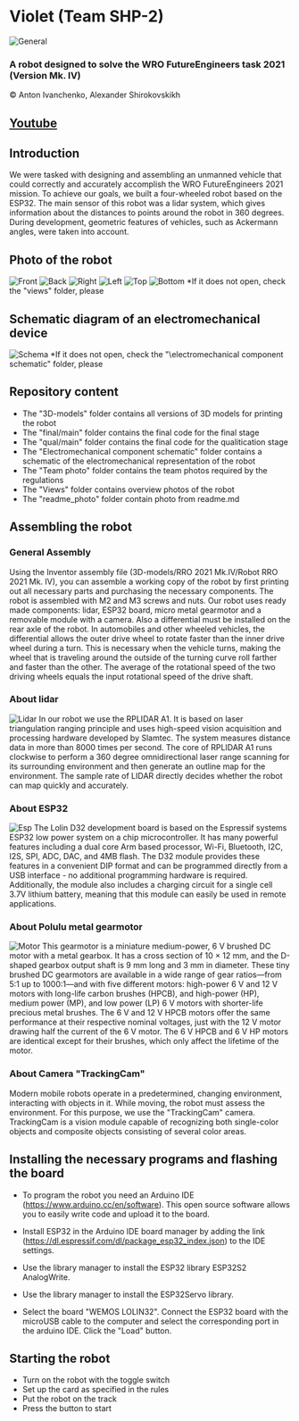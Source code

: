 # Violet (Team SHP-2) 
![General](readme_photo/robot.jpg)



### A robot designed to solve the WRO FutureEngineers task 2021 (Version Mk. IV)

© Anton Ivanchenko, Alexander Shirokovskikh

## [Youtube](https://youtu.be/7AmvBsElHSc)

## Introduction
  We were tasked with designing and assembling an unmanned vehicle that could correctly and accurately accomplish the WRO FutureEngineers 2021 mission. To achieve our goals, we built a four-wheeled robot based on the ESP32. The main sensor of this robot was a lidar system, which gives information about the distances to points around the robot in 360 degrees. During development, geometric features of vehicles, such as Ackermann angles, were taken into account.


## Photo of the robot
  ![Front](views/front.jpg)
  ![Back](views/back.jpg)
  ![Right](views/right.jpg)
  ![Left](views/left.jpg)
  ![Top](views/top.jpg)
  ![Bottom](views/bottom.jpg)
  *If it does not open, check the "views" folder, please

## Schematic diagram of an electromechanical device
  ![Schema](readme_photo/Scheme.png)
  *If it does not open, check the "\electromechanical component schematic" folder, please

## Repository content
  - The "3D-models" folder contains all versions of 3D models for printing the robot
  - The "final/main" folder contains the final code for the final stage
  - The "qual/main" folder contains the final code for the qualitication stage
  - The "Electromechanical component schematic" folder contains a schematic of the electromechanical representation of the robot
  - The "Team photo" folder contains the team photos required by the regulations
  - The "Views" folder contains overview photos of the robot
  - The "readme_photo" folder contain photo from readme.md


## Assembling the robot
### General Assembly
  Using the Inventor assembly file (3D-models/RRO 2021 Mk.IV/Robot RRO 2021 Mk. IV), you can assemble a working copy of the robot by first printing out all necessary parts and purchasing the necessary components. The robot is assembled with M2 and M3 screws and nuts. Our robot uses ready made components: lidar, ESP32 board, micro metal gearmotor and a removable module with a camera. Also a differential must be installed on the rear axle of the robot. In automobiles and other wheeled vehicles, the differential allows the outer drive wheel to rotate faster than the inner drive wheel during a turn. This is necessary when the vehicle turns, making the wheel that is traveling around the outside of the turning curve roll farther and faster than the other. The average of the rotational speed of the two driving wheels equals the input rotational speed of the drive shaft.

### About lidar
  ![Lidar](readme_photo/lidar.jpg)
  In our robot we use the RPLIDAR A1. It is based on laser triangulation ranging principle and uses high-speed vision acquisition and processing hardware developed by Slamtec. The system measures distance data in more than 8000 times per second. The core of RPLIDAR A1 runs clockwise to perform a 360 degree omnidirectional laser range scanning for its surrounding environment and then generate an outline map for the environment. The sample rate of LIDAR directly decides whether the robot can map quickly and accurately.

### About ESP32
  ![Esp](readme_photo/esp_lolin32.jpg)
  The Lolin D32 development board is based on the Espressif systems ESP32 low power system on a chip microcontroller. It has many powerful features including a dual core Arm based processor, Wi-Fi, Bluetooth, I2C, I2S, SPI, ADC, DAC, and 4MB flash. The D32 module provides these features in a convenient DIP format and can be programmed directly from a USB interface - no additional programming hardware is required. Additionally, the module also includes a charging circuit for a single cell 3.7V lithium battery, meaning that this module can easily be used in remote applications. 

### About Polulu metal gearmotor
  ![Motor](readme_photo/motor.jpg)
  This gearmotor is a miniature medium-power, 6 V brushed DC motor with a metal gearbox. It has a cross section of 10 × 12 mm, and the D-shaped gearbox output shaft is 9 mm long and 3 mm in diameter.
  These tiny brushed DC gearmotors are available in a wide range of gear ratios—from 5:1 up to 1000:1—and with five different motors: high-power 6 V and 12 V motors with long-life carbon brushes (HPCB), and high-power (HP), medium power (MP), and low power (LP) 6 V motors with shorter-life precious metal brushes. The 6 V and 12 V HPCB motors offer the same performance at their respective nominal voltages, just with the 12 V motor drawing half the current of the 6 V motor. The 6 V HPCB and 6 V HP motors are identical except for their brushes, which only affect the lifetime of the motor.

### About Camera "TrackingCam"
  Modern mobile robots operate in a predetermined, changing environment, interacting with objects in it. While moving, the robot must assess the environment. For this purpose, we use the "TrackingCam" camera. TrackingCam is a vision module capable of recognizing both single-color objects and composite objects consisting of several color areas. 


## Installing the necessary programs and flashing the board

 - To program the robot you need an Arduino IDE (https://www.arduino.cc/en/software). This open source software allows you to easily write code and upload it to the board.

 - Install ESP32 in the Arduino IDE board manager by adding the link (https://dl.espressif.com/dl/package_esp32_index.json) to the IDE settings.

 - Use the library manager to install the ESP32 library ESP32S2 AnalogWrite.

 - Use the library manager to install the ESP32Servo library.

 - Select the board "WEMOS LOLIN32". Connect the ESP32 board with the microUSB cable to the computer and select the corresponding port in the arduino IDE. Click the "Load" button.


## Starting the robot

 - Turn on the robot with the toggle switch
 - Set up the card as specified in the rules
 - Put the robot on the track
 - Press the button to start